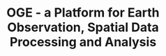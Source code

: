 ---
layout: page
title: OGE - a Platform for Earth Observation, Spatial Data Processing and Analysis
tags: JAVA, PostgreSQL, Database
description: >
    I designed and implemented a PostgreSQL database to store global geospatial vector data, including database schemas, partitioning strategies, and table structures with appropriate fields and attributes.
importance: 2
related_publications: false
img: assets/img/OGE.png
redirect: http://openge.org.cn/en-US
category: Participant
---